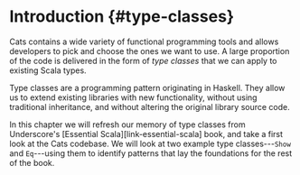 # Introduction {#type-classes}

Cats contains a wide variety of functional programming tools
and allows developers to pick and choose the ones we want to use.
A large proportion of the code is delivered in the form of *type classes*
that we can apply to existing Scala types.

Type classes are a programming pattern originating in Haskell.
They allow us to extend existing libraries with new functionality,
without using traditional inheritance,
and without altering the original library source code.

In this chapter we will refresh our memory of type classes
from Underscore's [Essential Scala][link-essential-scala] book,
and take a first look at the Cats codebase.
We will look at two example type classes---`Show` and `Eq`---using
them to identify patterns that lay the foundations for the rest of the book.
